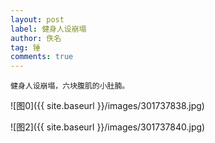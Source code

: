 ```yaml
---
layout: post
label: 健身人设崩塌
author: 佚名
tag: 锤
comments: true
---
```


    健身人设崩塌，六块腹肌的小肚腩。

![图0]({{ site.baseurl }}/images/301737838.jpg)

![图2]({{ site.baseurl }}/images/301737840.jpg)
